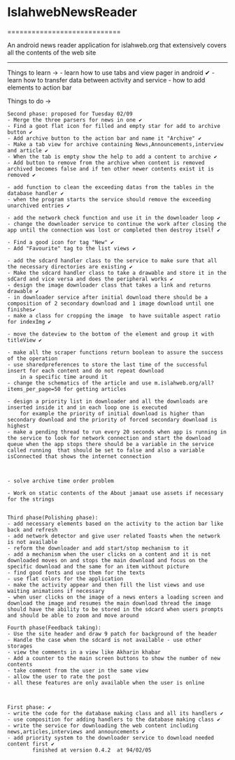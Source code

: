 # IslahwebNewsReader
============================

An android news reader application for islahweb.org that extensively covers all the contents of the web site

**********************************************
Things to learn ->
	- learn how to use tabs and view pager in android ✔
	- learn how to transfer data between activity and service
	- how to add elements to action bar

Things to do ->


	Second phase: proposed for Tuesday 02/09
	- Merge the three parsers for news in one ✔
	- Find a goot flat icon for filled and empty star for add to archive button ✔
	- Add archive button to the action bar and name it "Archive" ✔
	- Make a tab view for archive containing News,Announcements,interview and article ✔
	- When the tab is empty show the help to add a content to archive ✔
	- Add button to remove from the archive when content is removed archived becomes false and if ten other newer contents exist it is removed ✔

	- add function to clean the exceeding datas from the tables in the database handler ✔
	- when the program starts the service should remove the exceeding unarchived entries ✔

	- add the network check function and use it in the downloader loop ✔
	- change the downloader service to continue the work after closing the app until the connection was lost or completed then destroy itself ✔
	
	- Find a good icon for tag "New" ✔
	- Add "Favourite" tag to the list views ✔

	- add the sdcard handler class to the service to make sure that all the necessary directories are existing ✔
	- Make the sdcard handler class to take a drawable and store it in the sdCard and vice versa and does the peripheral works ✔
	- design the image downloader class that takes a link and returns drawable ✔
	- in downloader service after initial download there should be a composition of 2 secondary download and 1 image download until one finishes✔
	- make a class for cropping the image  to have suitable aspect ratio for indexImg ✔

	- move the dateview to the bottom of the element and group it with titleView ✔
	
	- make all the scraper functions return boolean to assure the success of the operation
	- use sharedpreferences to store the last time of the successful insert for each content and do not repeat download
		in a specific time around it
	- change the schematics of the article and use m.islahweb.org/all?items_per_page=50 for getting articles

	- design a priority list in downloader and all the downloads are inserted inside it and in each loop one is executed
		for example the priority of initial download is higher than secondary download and the priority of forced secondary download is highest
	- make a pending thread to run every 20 seconds when app is running in the service to look for network connection and start the download queue when the app stops there should be a variable in the service called running  that should be set to false and also a variable isConnected that shows the internet connection

	

	- solve archive time order problem

	- Work on static contents of the About jamaat use assets if necessary for the strings 


	Third phase(Polishing phase):
	- add necessary elements based on the activity to the action bar like back and refresh
	- add network detector and give user related Toasts when the network is not available
	- reform the downloader and add start/stop mechanism to it
	- add a mechanism when the user clicks on a content and it is not downloaded moves on and stops the main download and focus on the specific download and the same for an item without picture
	- find good fonts and use them for the texts
	- use flat colors for the application
	- make the activity appear and then fill the list views and use waiting animations if necessary
	- when user clicks on the image of a news enters a loading screen and download the image and resumes the main download thread the image should have the ability to be stored in the sdcard when users prompts and should be able to zoom and move around

	Fourth phase(Feedback taking):
	- Use the site header and draw 9 patch for background of the header
	- Handle the case when the sdcard is not available - use other storages
	- view the comments in a view like Akharin khabar
	- Add a counter to the main screen buttons to show the number of new contents
	- take comment from the user in the same view
	- allow the user to rate the post
	- all these features are only available when the user is online

	

	First phase: ✔
	- write the code for the database making class and all its handlers ✔
	- use composition for adding handlers to the database making class ✔
	- write the service for downloading the web content including news,articles,interviews and announcements ✔
	- add priority system to the downloader service to download needed content first ✔
			finished at version 0.4.2  at 94/02/05

	
